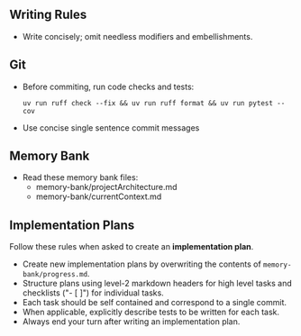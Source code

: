 ## Writing Rules

- Write concisely; omit needless modifiers and embellishments.

## Git

- Before commiting, run code checks and tests:
    ```
    uv run ruff check --fix && uv run ruff format && uv run pytest --cov
    ```
- Use concise single sentence commit messages

## Memory Bank

- Read these memory bank files:
  - memory-bank/projectArchitecture.md
  - memory-bank/currentContext.md

## Implementation Plans

Follow these rules when asked to create an **implementation plan**.

- Create new implementation plans by overwriting the contents of `memory-bank/progress.md`.
- Structure plans using level-2 markdown headers for high level tasks and checklists ("- [ ]") for individual tasks.
- Each task should be self contained and correspond to a single commit.
- When applicable, explicitly describe tests to be written for each task.
- Always end your turn after writing an implementation plan.
